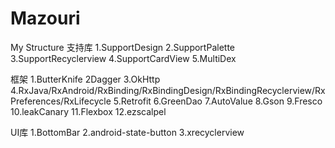 # Mazouri

My Structure
支持库
1.SupportDesign
2.SupportPalette
3.SupportRecyclerview
4.SupportCardView
5.MultiDex

框架
1.ButterKnife
2Dagger
3.OkHttp
4.RxJava/RxAndroid/RxBinding/RxBindingDesign/RxBindingRecyclerview/RxPreferences/RxLifecycle
5.Retrofit
6.GreenDao
7.AutoValue
8.Gson
9.Fresco
10.leakCanary
11.Flexbox
12.ezscalpel

UI库
1.BottomBar
2.android-state-button
3.xrecyclerview
